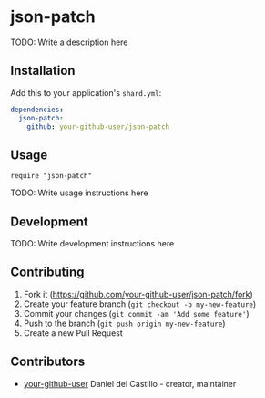 # json-patch

TODO: Write a description here

## Installation

Add this to your application's `shard.yml`:

```yaml
dependencies:
  json-patch:
    github: your-github-user/json-patch
```

## Usage

```crystal
require "json-patch"
```

TODO: Write usage instructions here

## Development

TODO: Write development instructions here

## Contributing

1. Fork it (<https://github.com/your-github-user/json-patch/fork>)
2. Create your feature branch (`git checkout -b my-new-feature`)
3. Commit your changes (`git commit -am 'Add some feature'`)
4. Push to the branch (`git push origin my-new-feature`)
5. Create a new Pull Request

## Contributors

- [your-github-user](https://github.com/your-github-user) Daniel del Castillo - creator, maintainer
